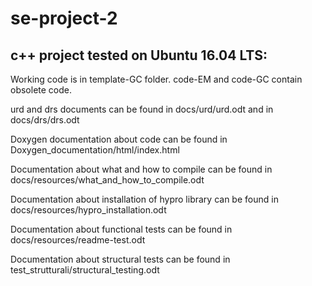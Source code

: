 # se-project-2

c++ project tested on Ubuntu 16.04 LTS:
---------------------------------------

Working code is in template-GC folder. code-EM and code-GC contain obsolete code.

urd and drs documents can be found in docs/urd/urd.odt and in docs/drs/drs.odt

Doxygen documentation about code can be found in Doxygen_documentation/html/index.html

Documentation about what and how to compile can be found in docs/resources/what_and_how_to_compile.odt

Documentation about installation of hypro library can be found in docs/resources/hypro_installation.odt

Documentation about functional tests can be found in docs/resources/readme-test.odt

Documentation about structural tests can be found in test_strutturali/structural_testing.odt
